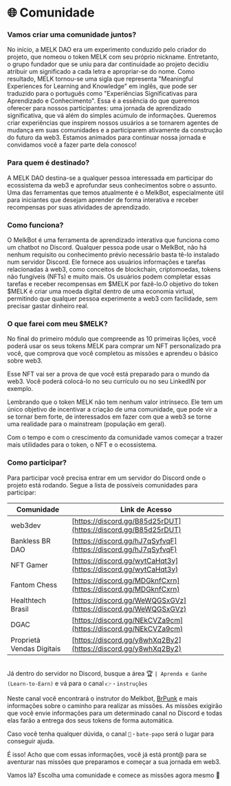 # 🌐 Comunidade

### Vamos criar uma comunidade juntos? <a href="#vamos-criar-uma-comunidade-juntos" id="vamos-criar-uma-comunidade-juntos"></a>

No início, a MELK DAO era um experimento conduzido pelo criador do projeto, que nomeou o token MELK com seu próprio nickname. Entretanto, o grupo fundador que se uniu para dar continuidade ao projeto decidiu atribuir um significado a cada letra e apropriar-se do nome. Como resultado, MELK tornou-se uma sigla que representa "Meaningful Experiences for Learning and Knowledge" em inglês, que pode ser traduzido para o português como "Experiências Significativas para Aprendizado e Conhecimento". Essa é a essência do que queremos oferecer para nossos participantes: uma jornada de aprendizado significativa, que vá além do simples acúmulo de informações. Queremos criar experiências que inspirem nossos usuários a se tornarem agentes de mudança em suas comunidades e a participarem ativamente da construção do futuro da web3. Estamos animados para continuar nossa jornada e convidamos você a fazer parte dela conosco!

### Para quem é destinado?

A MELK DAO destina-se a qualquer pessoa interessada em participar do ecossistema da web3 e aprofundar seus conhecimentos sobre o assunto. Uma das ferramentas que temos atualmente é o MelkBot, especialmente útil para iniciantes que desejam aprender de forma interativa e receber recompensas por suas atividades de aprendizado.

### Como funciona? <a href="#como-funciona" id="como-funciona"></a>

O MelkBot é uma ferramenta de aprendizado interativa que funciona como um chatbot no Discord. Qualquer pessoa pode usar o MelkBot, não há nenhum requisito ou conhecimento prévio necessário basta tê-lo instalado num servidor Discord. Ele fornece aos usuários informações e tarefas relacionadas à web3, como conceitos de blockchain, criptomoedas, tokens não fungíveis (NFTs) e muito mais. Os usuários podem completar essas tarefas e receber recompensas em $MELK por fazê-lo.O objetivo do token $MELK é criar uma moeda digital dentro de uma economia virtual, permitindo que qualquer pessoa experimente a web3 com facilidade, sem precisar gastar dinheiro real.

### O que farei com meu $MELK? <a href="#o-que-farei-com-meu-melk" id="o-que-farei-com-meu-melk"></a>

No final do primeiro módulo que compreende as 10 primeiras lições, você poderá usar os seus tokens MELK para comprar um NFT personalizado pra você, que comprova que você completou as missões e aprendeu o básico sobre web3.

Esse NFT vai ser a prova de que você está preparado para o mundo da web3. Você poderá colocá-lo no seu currículo ou no seu LinkedIN por exemplo.

Lembrando que o token MELK não tem nenhum valor intrínseco. Ele tem um único objetivo de incentivar a criação de uma comunidade, que pode vir a se tornar bem forte, de interessados em fazer com que a web3 se torne uma realidade para o mainstream (população em geral).

Com o tempo e com o crescimento da comunidade vamos começar a trazer mais utilidades para o token, o NFT e o ecossistema.&#x20;

### Como participar? <a href="#como-participar" id="como-participar"></a>

Para participar você precisa entrar em um servidor do Discord onde o projeto está rodando. Segue a lista de possíveis comunidades para participar:

| Comunidade                | Link de Acesso                                                 |
| ------------------------- | -------------------------------------------------------------- |
| web3dev                   | [https://discord.gg/B85d25rDUT](https://discord.gg/B85d25rDUT) |
| Bankless BR DAO           | [https://discord.gg/hJ7qSyfvqF](https://discord.gg/hJ7qSyfvqF) |
| NFT Gamer                 | [https://discord.gg/wytCaHqt3y](https://discord.gg/wytCaHqt3y) |
| Fantom Chess              | [https://discord.gg/MDGknfCxrn](https://discord.gg/MDGknfCxrn) |
| Healthtech Brasil         | [https://discord.gg/WeWQGSxGVz](https://discord.gg/WeWQGSxGVz) |
| DGAC                      | [https://discord.gg/NEkCVZa9cm](https://discord.gg/NEkCVZa9cm) |
| Proprietà Vendas Digitais | [https://discord.gg/y8whXq2By2](https://discord.gg/y8whXq2By2) |

\
Já dentro do servidor no Discord, busque a área 🏆 `| Aprenda e Ganhe (Learn-to-Earn)` e vá para o canal `👉・instruções`

Neste canal você encontrará o instrutor do Melkbot, [BrPunk](https://brpunk.com/) e mais informações sobre o caminho para realizar as missões. As missões exigirão que você envie informações para um determinado canal no Discord e todas elas farão a entrega dos seus tokens de forma automática.

Caso você tenha qualquer dúvida, o canal `💬・bate-papo` será o lugar para conseguir ajuda.

É isso! Acho que com essas informações, você já está pront@ para se aventurar nas missões que preparamos e começar a sua jornada em web3.

Vamos lá? Escolha uma comunidade e comece as missões agora mesmo 🚀
